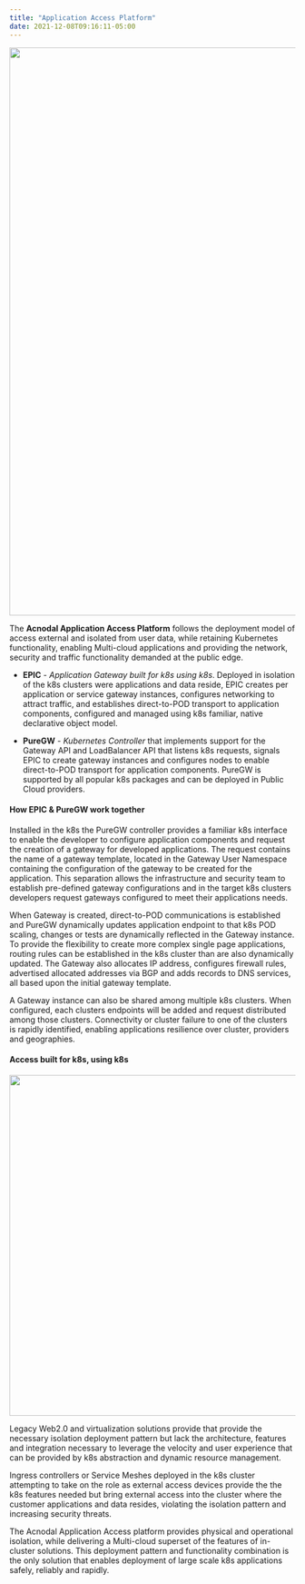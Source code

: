 ```yaml
---
title: "Application Access Platform"
date: 2021-12-08T09:16:11-05:00
---
```


<p align="center">
<img src="/images/platform.png" style="width:1000px">
</p>
<div class="bar-small"></div>

The **Acnodal Application Access Platform** follows the deployment model of access external and isolated from user data, while retaining  Kubernetes functionality, enabling Multi-cloud applications and providing the network, security and traffic functionality demanded at the public edge.


- **EPIC** - *Application Gateway built for k8s using k8s*.  Deployed in isolation of the k8s clusters were applications and data reside, EPIC creates per application or service gateway instances, configures networking to attract traffic, and establishes direct-to-POD transport to application components, configured and managed using k8s familiar, native declarative object model.


- **PureGW** -  *Kubernetes Controller* that implements support for the Gateway API and LoadBalancer API that listens k8s requests, signals EPIC to create gateway instances and configures nodes to enable direct-to-POD transport for application components.  PureGW is supported by all popular k8s packages and can be deployed in Public Cloud providers.  

<div class="bar-small"></div>

#### How EPIC & PureGW work together
Installed in the k8s the PureGW controller provides a familiar k8s interface to enable the developer to configure application components and request the creation of a gateway for developed applications.  The request contains the name of a gateway template, located in the Gateway User Namespace containing the configuration of the gateway to be created for the application. This separation allows the infrastructure and security team to establish pre-defined gateway configurations and in the target k8s clusters developers request gateways configured to meet their applications needs. 

When Gateway is created, direct-to-POD communications is established and PureGW dynamically updates application endpoint to that k8s POD scaling, changes or tests are dynamically reflected in the Gateway instance.  To provide the flexibility to create more complex single page applications, routing rules can be established in the k8s cluster than are also dynamically updated.  The Gateway also allocates IP address, configures firewall rules, advertised allocated addresses via BGP and adds records to DNS services, all based upon the initial gateway template. 

A Gateway instance can also be shared among multiple k8s clusters.  When configured, each clusters endpoints will be added and request distributed among those clusters.  Connectivity or cluster failure to one of the clusters is rapidly identified, enabling applications resilience over cluster, providers and geographies.

<div class="bar-small"></div>

#### Access built for k8s, using k8s
<p align="center">
<img src="/images/solution-compare.png" style="width:600px">
</p>

Legacy Web2.0 and virtualization solutions provide that provide the necessary isolation deployment pattern but lack the architecture, features and integration necessary to leverage the velocity and user experience that can be provided by k8s abstraction and dynamic resource management.

Ingress controllers or Service Meshes deployed in the k8s cluster attempting to take on the role as external access devices provide the the k8s features needed but bring external access into the cluster where the customer applications and data resides, violating the isolation pattern and increasing security threats. 

The Acnodal Application Access platform provides physical and operational isolation, while delivering a Multi-cloud superset of the features of in-cluster solutions.  This deployment pattern and functionality combination is the only solution that enables deployment of large scale k8s applications safely, reliably and rapidly.